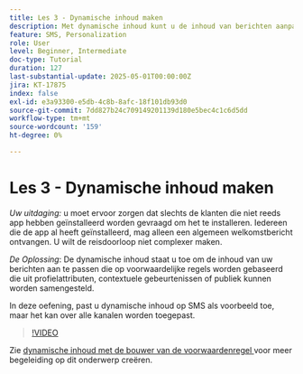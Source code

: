 ```yaml
---
title: Les 3 - Dynamische inhoud maken
description: Met dynamische inhoud kunt u de inhoud van berichten aanpassen op basis van voorwaardelijke regels die kunnen worden opgebouwd uit profielkenmerken, contextuele gebeurtenissen of doelgroepen. In deze oefening, past u dynamische inhoud op SMS toe.
feature: SMS, Personalization
role: User
level: Beginner, Intermediate
doc-type: Tutorial
duration: 127
last-substantial-update: 2025-05-01T00:00:00Z
jira: KT-17875
index: false
exl-id: e3a93300-e5db-4c8b-8afc-18f101db93d0
source-git-commit: 7dd827b24c709149201139d180e5bec4c1c6d5dd
workflow-type: tm+mt
source-wordcount: '159'
ht-degree: 0%

---
```


# Les 3 - Dynamische inhoud maken

*Uw uitdaging:* u moet ervoor zorgen dat slechts de klanten die niet reeds app hebben geïnstalleerd worden gevraagd om het te installeren. Iedereen die de app al heeft geïnstalleerd, mag alleen een algemeen welkomstbericht ontvangen. U wilt de reisdoorloop niet complexer maken. 

*De Oplossing*: De dynamische inhoud staat u toe om de inhoud van uw berichten aan te passen die op voorwaardelijke regels worden gebaseerd die uit profielattributen, contextuele gebeurtenissen of publiek kunnen worden samengesteld. 

In deze oefening, past u dynamische inhoud op SMS als voorbeeld toe, maar het kan over alle kanalen worden toegepast.

>[!VIDEO](https://video.tv.adobe.com/v/3457913/?learn=on&enablevpops)

Zie [ dynamische inhoud met de bouwer van de voorwaardenregel ](/help/personalize-content/create-dynamic-content.md) voor meer begeleiding op dit onderwerp creëren.

